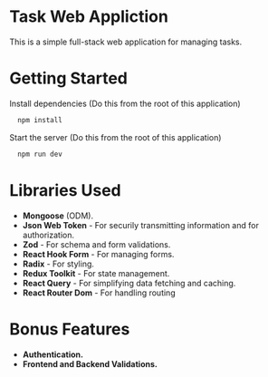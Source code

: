 # Task Web Appliction

This is a simple full-stack web application for managing tasks.

# Getting Started

Install dependencies (Do this from the root of this application)

```bash
  npm install
```

Start the server (Do this from the root of this application)

```bash
  npm run dev
```

# Libraries Used

- **Mongoose** (ODM).
- **Json Web Token** - For securily transmitting information and for authorization.
- **Zod** - For schema and form validations.
- **React Hook Form** - For managing forms.
- **Radix** - For styling.
- **Redux Toolkit** - For state management.
- **React Query** - For simplifying data fetching and caching.
- **React Router Dom** - For handling routing

# Bonus Features

- **Authentication.**
- **Frontend and Backend Validations.**
